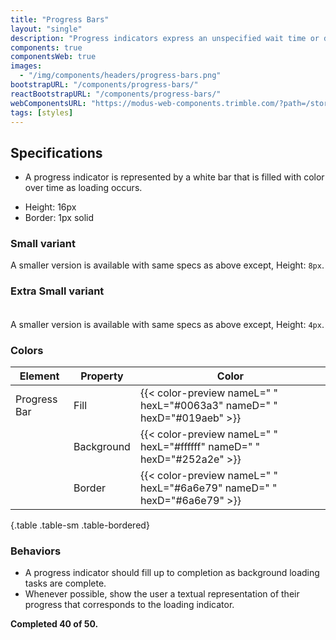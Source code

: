 ```yaml
---
title: "Progress Bars"
layout: "single"
description: "Progress indicators express an unspecified wait time or display the length of a process."
components: true
componentsWeb: true
images:
  - "/img/components/headers/progress-bars.png"
bootstrapURL: "/components/progress-bars/"
reactBootstrapURL: "/components/progress-bars/"
webComponentsURL: "https://modus-web-components.trimble.com/?path=/story/components-progress-bar--default"
tags: [styles]
---
```


## Specifications

- A progress indicator is represented by a <span class="theme-l">white</span> bar that is filled with color over time as loading occurs.

<div class="guide-example-block mb-2">
  <div class="guide-sample">
    <div class="progress">
      <div
        id="progressExample"
        class="progress-bar"
        role="progressbar"
        aria-label="example progress bar"
        style="width: 25%;"
        aria-valuenow="25"
        aria-valuemin="0"
        aria-valuemax="100"
      ></div>
    </div>
  </div>
</div>

- Height: 16px
- Border: 1px solid

### Small variant

<div class="guide-example-block mb-2">
  <div class="guide-sample">
    <div class="progress progress-sm">
      <div
        id="progressSmall"
        class="progress-bar"
        role="progressbar"
        aria-label="example progress bar"
        style="width: 50%;"
        aria-valuenow="50"
        aria-valuemin="0"
        aria-valuemax="100"
      ></div>
    </div>
  </div>
</div>

A smaller version is available with same specs as above except, Height: `8px`.

### Extra Small variant

<div class="guide-example-block mb-2">
  <div class="guide-sample">
    <div class="progress progress-xs">
      <div
        id="progressXS"
        class="progress-bar"
        role="progressbar"
        aria-label="example progress bar"
        style="width: 75%;"
        aria-valuenow="75"
        aria-valuemin="0"
        aria-valuemax="100"
      ></div>
    </div>
  </div>
</div>

A smaller version is available with same specs as above except, Height: `4px`.

<style>
.progress-xs {
  height: 4px !important;
}
</style>

### Colors

<!-- prettier-ignore-start -->
| Element      | Property            | Color                                                                   |
| ------------ | ------------------- | ----------------------------------------------------------------------- |
| Progress Bar | Fill                | {{< color-preview nameL=" " hexL="#0063a3" nameD=" " hexD="#019aeb" >}} |
|              | Background          | {{< color-preview nameL=" " hexL="#ffffff" nameD=" " hexD="#252a2e" >}} |
|              | Border              | {{< color-preview nameL=" " hexL="#6a6e79" nameD=" " hexD="#6a6e79" >}} |
{.table .table-sm .table-bordered}
<!-- prettier-ignore-end -->

### Behaviors

- A progress indicator should fill up to completion as background loading tasks are complete.
- Whenever possible, show the user a textual representation of their progress that corresponds to the loading indicator.

<div class="guide-example-block">
  <div class="guide-sample text-center text-primary">
    <div class="progress">
      <div
        class="progress-bar"
        role="progressbar"
        aria-label="example progress bar"
        style="width: 80%;"
        aria-valuenow="80"
        aria-valuemin="0"
        aria-valuemax="100"
      ></div>
    </div>
    <div class="text-left text-dark">
      <strong>Completed 40 of 50.</strong>
    </div>
  </div>
</div>
